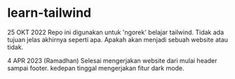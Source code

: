 ﻿# learn-tailwind

25 OKT 2022
Repo ini digunakan untuk 'ngorek' belajar tailwind.
Tidak ada tujuan jelas akhirnya seperti apa.
Apakah akan menjadi sebuah website atau tidak.

4 APR 2023 (Ramadhan)
Selesai mengerjakan website dari mulai header sampai footer. kedepan tinggal mengerjakan fitur dark mode.
